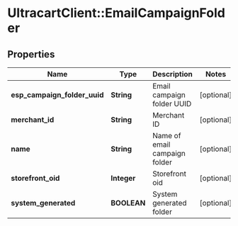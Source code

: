 # UltracartClient::EmailCampaignFolder

## Properties
Name | Type | Description | Notes
------------ | ------------- | ------------- | -------------
**esp_campaign_folder_uuid** | **String** | Email campaign folder UUID | [optional] 
**merchant_id** | **String** | Merchant ID | [optional] 
**name** | **String** | Name of email campaign folder | [optional] 
**storefront_oid** | **Integer** | Storefront oid | [optional] 
**system_generated** | **BOOLEAN** | System generated folder | [optional] 


